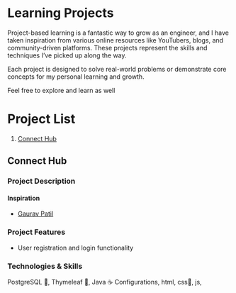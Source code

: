 # Learning Projects
Project-based learning is a fantastic way to grow as an engineer, and I have taken inspiration from various online resources like YouTubers, blogs, and community-driven platforms. These projects represent the skills and techniques I’ve picked up along the way.

Each project is designed to solve real-world problems or demonstrate core concepts for my personal learning and growth.

Feel free to explore and learn as well

# Project List 
1. [Connect Hub](#project-1)


## Connect Hub
### Project Description

#### Inspiration
- [Gaurav Patil](https://www.youtube.com/@gauravpatil_13) 

### Project Features
* User registration and login functionality 

### Technologies & Skills
PostgreSQL 🐘, Thymeleaf 🍃,  Java ☕️ Configurations, html, css🎨, js, 





